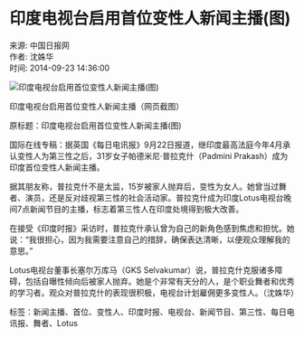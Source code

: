 # 印度电视台启用首位变性人新闻主播(图)

来源: 中国日报网  
作者: 沈姝华  
时间: 2014-09-23 14:36:00  

![印度电视台启用首位变性人新闻主播(图)](http://www.cnr.cn/newscenter/gjxw/gnews/201409/W020140923526032116981.jpg)  

印度电视台启用首位变性人新闻主播（网页截图）

原标题：印度电视台启用首位变性人新闻主播(图)

国际在线专稿：据英国《每日电讯报》9月22日报道，继印度最高法庭今年4月承认变性人为第三性之后，31岁女子帕德米尼·普拉克什（Padmini Prakash）成为印度首位变性人新闻主播。

据其朋友称，普拉克什不是太监，15岁被家人抛弃后，变性为女人。她曾当过舞者、演员，还是反对歧视第三性的社会活动家。普拉克什成为印度Lotus电视台晚间7点新闻节目的主播，标志着第三性人在印度处境得到极大改善。

在接受《印度时报》采访时，普拉克什承认曾为自己的新角色感到焦虑和担忧。她说：“我很担心，因为我需要注意自己的措辞，确保表达清晰，以便观众理解我的意思。”

Lotus电视台董事长塞尔万库马（GKS Selvakumar）说，普拉克什克服诸多障碍，包括自曝性倾向后被家人抛弃。她是个非常有天分的人，是个职业舞者和优秀的学习者。观众对普拉克什的表现很积极，电视台计划雇佣更多变性人。（沈姝华）

标签：新闻主播、首位、变性人、印度时报、电视台、新闻节目、第三性、每日电讯报、舞者、Lotus